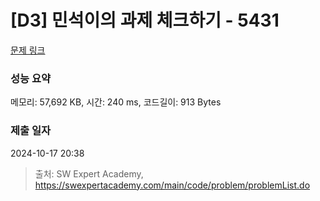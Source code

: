 # [D3] 민석이의 과제 체크하기 - 5431 

[문제 링크](https://swexpertacademy.com/main/code/problem/problemDetail.do?contestProbId=AWVl3rWKDBYDFAXm) 

### 성능 요약

메모리: 57,692 KB, 시간: 240 ms, 코드길이: 913 Bytes

### 제출 일자

2024-10-17 20:38



> 출처: SW Expert Academy, https://swexpertacademy.com/main/code/problem/problemList.do